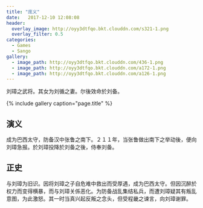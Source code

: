 ```yaml
---
title: "庞义"
date:   2017-12-10 12:08:08
header:
  overlay_image: http://oyy3dtfqo.bkt.clouddn.com/s321-1.png
  overlay_filter: 0.5
categories:
  - Games
  - Sango
gallery:
  - image_path: http://oyy3dtfqo.bkt.clouddn.com/436-1.png
  - image_path: http://oyy3dtfqo.bkt.clouddn.com/a172-1.png
  - image_path: http://oyy3dtfqo.bkt.clouddn.com/a126-1.png
---
```


刘璋之武将。其女为刘循之妻。尔後效命於刘备。

{% include gallery caption="page.title" %}

## 演义

成为巴西太守，防备汉中张鲁之南下。２１１年，当张鲁做出南下之举动後，便向刘璋急报。於刘璋投降於刘备之後，侍奉刘备。

## 正史

与刘璋为旧识。因将刘璋之子自危难中救出而受厚遇，成为巴西太守。但因沉醉於权力而变得横暴，而与刘璋关係恶化。为防备战乱集结私兵，而遭刘璋疑其有叛乱意图，为此激怒。其一时当真兴起反叛之念头，但受程畿之谏言，向刘璋谢罪。